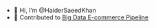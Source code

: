 - 👋 Hi, I’m @HaiderSaeedKhan
- 🔹 Contributed to [Big Data E-commerce Pipeline](https://github.com/TK-474/BigDataAnalytics-Project)
